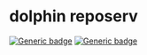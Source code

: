 # dolphin reposerv

[![Generic badge](https://img.shields.io/badge/python-3.7-blue)](https://shields.io/)
[![Generic badge](https://img.shields.io/badge/dolphin-reposerv--v1.0-orange)](https://shields.io)